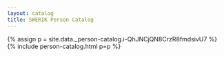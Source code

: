 ```yaml
---
layout: catalog
title: SWERIK Person Catalog
---
```

{% assign p = site.data._person-catalog.i-QhJNCjQN8CrzR8fmdsivU7 %}
{% include person-catalog.html p=p %}

